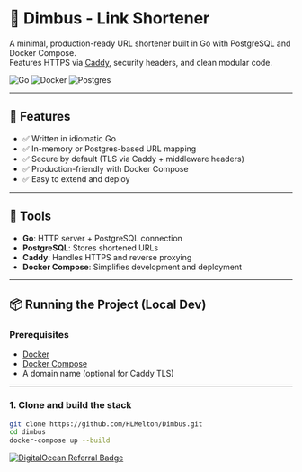 # 🔗 Dimbus - Link Shortener

A minimal, production-ready URL shortener built in Go with PostgreSQL and Docker Compose.  
Features HTTPS via [Caddy](https://caddyserver.com), security headers, and clean modular code.

![Go](https://img.shields.io/badge/Go-1.22-blue)
![Docker](https://img.shields.io/badge/Docker-yes-blue)
![Postgres](https://img.shields.io/badge/PostgreSQL-15-blue)

---

## 🚀 Features

- ✅ Written in idiomatic Go
- ✅ In-memory or Postgres-based URL mapping
- ✅ Secure by default (TLS via Caddy + middleware headers)
- ✅ Production-friendly with Docker Compose
- ✅ Easy to extend and deploy

---

## 🧱 Tools

- **Go**: HTTP server + PostgreSQL connection
- **PostgreSQL**: Stores shortened URLs
- **Caddy**: Handles HTTPS and reverse proxying
- **Docker Compose**: Simplifies development and deployment
---

## 📦 Running the Project (Local Dev)

### Prerequisites

- [Docker](https://docs.docker.com/get-docker/)
- [Docker Compose](https://docs.docker.com/compose/)
- A domain name (optional for Caddy TLS)

---

### 1. Clone and build the stack

```bash
git clone https://github.com/HLMelton/Dimbus.git
cd dimbus
docker-compose up --build

```


[![DigitalOcean Referral Badge](https://web-platforms.sfo2.cdn.digitaloceanspaces.com/WWW/Badge%202.svg)](https://www.digitalocean.com/?refcode=2fe7735e3150&utm_campaign=Referral_Invite&utm_medium=Referral_Program&utm_source=badge)